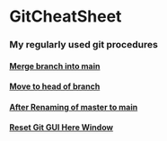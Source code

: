 # GitCheatSheet

### My regularly used git procedures

#### [Merge branch into main](../main/Merge%20branch%20into%20main.md)

#### [Move to head of branch](../main/Move%20to%20Head%20of%20Branch.md)

#### [After Renaming of master to main](../main/After%20Renaming%20master%20to%20main.md)

#### [Reset Git GUI Here Window](../main/Reset%20Git%20GUI%20Here%20Window.md)
